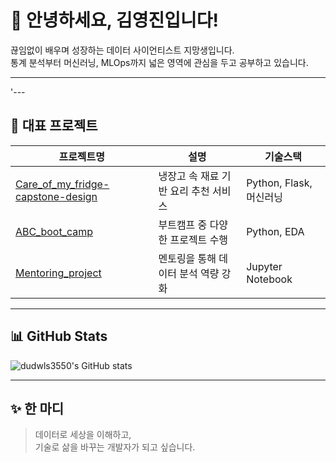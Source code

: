 # 👋 안녕하세요, 김영진입니다!

끊임없이 배우며 성장하는 데이터 사이언티스트 지망생입니다.  
통계 분석부터 머신러닝, MLOps까지 넓은 영역에 관심을 두고 공부하고 있습니다.

---
'---

## 💼 대표 프로젝트

| 프로젝트명 | 설명 | 기술스택 |
|-----------|------|----------|
| [Care_of_my_fridge-capstone-design](https://github.com/dudwls3550/Care_of_my_fridge-capstone-design) | 냉장고 속 재료 기반 요리 추천 서비스 | Python, Flask, 머신러닝 |
| [ABC_boot_camp](https://github.com/dudwls3550/ABC_boot_camp) | 부트캠프 중 다양한 프로젝트 수행 | Python, EDA |
| [Mentoring_project](https://github.com/dudwls3550/Mentoring_project) | 멘토링을 통해 데이터 분석 역량 강화 | Jupyter Notebook |

---

## 📊 GitHub Stats

![dudwls3550's GitHub stats](https://github-readme-stats.vercel.app/api?username=dudwls3550&show_icons=true&theme=default)

---

## ✨ 한 마디

> 데이터로 세상을 이해하고,  
> 기술로 삶을 바꾸는 개발자가 되고 싶습니다.

